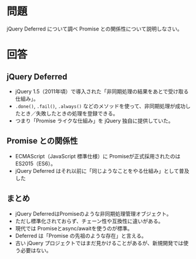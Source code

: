 # 問題

jQuery Deferred について調べ Promise との関係性について説明しなさい。

# 回答

## jQuery Deferred

- jQuery 1.5（2011年頃）で導入された「非同期処理の結果をあとで受け取る仕組み」。
- `.done()`, `.fail()`, `.always()` などのメソッドを使って、非同期処理が成功したとき／失敗したときの処理を登録できる。
- つまり「Promise ライクな仕組み」を jQuery 独自に提供していた。

## Promise との関係性

- ECMAScript（JavaScript 標準仕様）に Promiseが正式採用されたのは ES2015（ES6）。
- jQuery Deferred はそれ以前に「同じようなことをやる仕組み」として普及した

## まとめ

- jQuery DeferredはPromiseのような非同期処理管理オブジェクト。
- ただし標準化されておらず、チェーン性や互換性に違いがある。
- 現代では Promiseとasync/awaitを使うのが標準。
- Deferred は「Promise の先祖のような存在」と言える。
- 古い jQuery プロジェクトではまだ見かけることがあるが、新規開発では使う必要はない。
